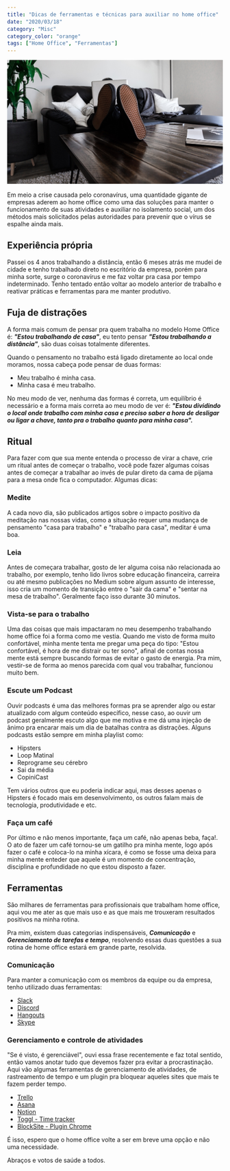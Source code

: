 ```yaml
---
title: "Dicas de ferramentas e técnicas para auxiliar no home office"
date: "2020/03/18"
category: "Misc"
category_color: "orange"
tags: ["Home Office", "Ferramentas"]
---
```


![React](./home-office.jpeg)

Em meio a crise causada pelo coronavírus, uma quantidade gigante de empresas aderem ao home office como uma das soluções para manter o funcionamento de suas atividades e auxiliar no isolamento social, um dos métodos mais solicitados pelas autoridades para prevenir que o vírus se espalhe ainda mais.

## Experiência própria

Passei os 4 anos trabalhando a distância, então 6 meses atrás me mudei de cidade e tenho trabalhado direto no escritório da empresa, porém para minha sorte, surge o coronavírus e me faz voltar pra casa por tempo indeterminado. Tenho tentado então voltar ao modelo anterior de trabalho e reativar práticas e ferramentas para me manter produtivo.

## Fuja de distrações

A forma mais comum de pensar pra quem trabalha no modelo Home Office é: ***"Estou trabalhando de casa"***, eu tento pensar ***"Estou trabalhando a distância"***, são duas coisas totalmente diferentes. 

Quando o pensamento no trabalho está ligado diretamente ao local onde moramos, nossa cabeça pode pensar de duas formas:

- Meu trabalho é minha casa.
- Minha casa é meu trabalho.

No meu modo de ver, nenhuma das formas é correta, um equilíbrio é necessário e a forma mais correta ao meu modo de ver é: ***"Estou dividindo o local onde trabalho com minha casa e preciso saber a hora de desligar ou ligar a chave, tanto pra o trabalho quanto para minha casa".***

## Ritual

Para fazer com que sua mente entenda o processo de virar a chave, crie um ritual antes de começar o trabalho, você pode fazer algumas coisas antes de começar a trabalhar ao invés de pular direto da cama de pijama para a mesa onde fica o computador. Algumas dicas:

### Medite

A cada novo dia, são publicados artigos sobre o impacto positivo da meditação nas nossas vidas, como a situação requer uma mudança de pensamento "casa para trabalho" e "trabalho para casa", meditar é uma boa.

### Leia

Antes de começara trabalhar, gosto de ler alguma coisa não relacionada ao trabalho, por exemplo, tenho lido livros sobre educação financeira, carreira ou até mesmo publicações no Medium sobre algum assunto de interesse, isso cria um momento de transição entre o "sair da cama" e "sentar na mesa de trabalho". Geralmente faço isso durante 30 minutos.

### Vista-se para o trabalho

Uma das coisas que mais impactaram no meu desempenho trabalhando home office foi a forma como me vestia. Quando me visto de forma muito confortável, minha mente tenta me pregar uma peça do tipo: "Estou confortável, é hora de me distrair ou ter sono", afinal de contas nossa mente está sempre buscando formas de evitar o gasto de energia. Pra mim, vestir-se de forma ao menos parecida com qual vou trabalhar, funcionou muito bem.

### Escute um Podcast

Ouvir podcasts é uma das melhores formas pra se aprender algo ou estar atualizado com algum conteúdo específico, nesse caso, ao ouvir um podcast geralmente escuto algo que me motiva e me dá uma injeção de ânimo pra encarar mais um dia de batalhas contra as distrações. Alguns podcasts estão sempre em minha playlist como:

- Hipsters
- Loop Matinal
- Reprograme seu cérebro
- Sai da média
- CopiniCast

Tem vários outros que eu poderia indicar aqui, mas desses apenas o Hipsters é focado mais em desenvolvimento, os outros falam mais de tecnologia, produtividade e etc.


### Faça um café

Por último e não menos importante, faça um café, não apenas beba, faça!. O ato de fazer um café tornou-se um gatilho pra minha mente, logo após fazer o café e coloca-lo na minha xícara, é como se fosse uma deixa para minha mente enteder que aquele é um momento de concentração, disciplina e profundidade no que estou disposto a fazer.


## Ferramentas

São milhares de ferramentas para profissionais que trabalham home office, aqui vou me ater as que mais uso e as que mais me trouxeram resultados positivos na minha rotina.

Pra mim, existem duas categorias indispensáveis, ***Comunicação*** e ***Gerenciamento de tarefas e tempo***, resolvendo essas duas questões a sua rotina de home office estará em grande parte, resolvida.

### Comunicação

Para manter a comunicação com os membros da equipe ou da empresa, tenho utilizado duas ferramentas:

- [Slack](https://slack.com/intl/pt-br/)
- [Discord](https://discordapp.com/)
- [Hangouts](https://hangouts.google.com/)
- [Skype](https://www.skype.com/pt-br/)

### Gerenciamento e controle de atividades

"Se é visto, é gerenciável", ouvi essa frase recentemente e faz total sentido, então vamos anotar tudo que devemos fazer pra evitar a procrastinação. Aqui vão algumas ferramentas de gerenciamento de atividades, de rastreamento de tempo e um plugin pra bloquear aqueles sites que mais te fazem perder tempo.

- [Trello](https://trello.com/)
- [Asana](https://app.asana.com/)
- [Notion](https://www.notion.so/)
- [Toggl - Time tracker](https://toggl.com/)
- [BlockSite - Plugin Chrome](https://chrome.google.com/webstore/detail/block-site-website-blocke/eiimnmioipafcokbfikbljfdeojpcgbh)

É isso, espero que o home office volte a ser em breve uma opção e não uma necessidade.

Abraços e votos de saúde a todos.



